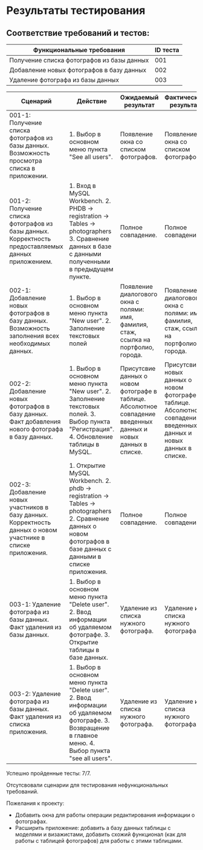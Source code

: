 # Результаты тестирования
## Соответствие требований и тестов:
| Функциональные требования         | ID теста           |
| ------------- |------------------|
| Получение списка фотографов из базы данных | 001 |              
| Добавление новых фотографов в базу данных    | 002 |
| Удаление фотографа из базы данных | 003 |


| Сценарий         | Действие           | Ожидаемый результат         | Фактический результат           | Оценка         |
| ---------------- |------------------- | ----------------------------|---------------------------------|----------------|
| 001-1: Получение списка фотографов из базы данных. Возможность просмотра списка в приложении. | 1. Выбор в основном меню пункта "See all users".  | Появление окна со списком фотографов. | Появление окна со списком фотографов  | Сценарий выполнен |
| 001-2: Получение списка фотографов из базы данных. Корректность предоставляемых данных приложением. | 1. Вход в  MySQL Workbench. 2. PHDB -> registration -> Tables -> photographers  3. Сравнение данных в базе с данными полученными в предыдущем пункте. | Полное совпадение. | Полное совпадение. | Сценарий выполнен |
| 002-1: Добавление новых фотографов в базу данных.  Возможность заполнения всех необходимых данных. | 1. Выбор в основном меню пункта "New user". 2. Заполнение текстовых полей| Появление диалогового окна с полями: имя, фамилия, стаж, ссылка на портфолио, города. | Появление диалогового окна с полями: имя, фамилия, стаж, ссылка на портфолио, города. | Сценарий выполнен |
| 002-2: Добавление новых фотографов в базу данных. Факт добавления нового фотографа в базу данных. | 1. Выбор в основном меню пункта "New user". 2. Заполнение текстовых полей. 3. Выбор пункта "Регистрация". 4. Обновление таблицы в MySQL.| Присутсвие данных о новом фотографе в таблице. Абсолютное совпадение введенных данных и новых данных в списке. | Присутсвие новых данных о новом фотографе в таблице. Абсолютное совпадение введенных данных и новых данных в списке. | Сценарий выполнен |
| 002-3: Добавление новых участников в базу данных. Корректность данных о новом участнике в списке приложения. | 1. Открытие  MySQL Workbench. 2. phdb -> registration -> Tables -> photographers 2. Сравнение данных о новом фотографов в базе данных с данными в списке приложения. | Полное совпадение. | Полное совпадение. | Сценарий выполнен |
| 003-1: Удаление фотографа из базы данных. Факт удаления из базы данных. | 1. Выбор в основном меню пункта "Delete user". 2. Ввод информации об удаляемом фотографе. 3. Открытие таблицы в базе данных. |  Удаление из списка нужного фотографа. | Удаление из списка нужного фотографа. | Сценарий выполнен |
| 003-2: Удаление фотографа из базы данных. Факт удаления из списка приложения. | 1. Выбор в основном меню пункта "Delete user". 2. Ввод информации об удаляемом фотографе. 3. Возвращение в главное меню. 4. Выбор пункта "see all users". |  Удаление из списка нужного фотографа. | Удаление из списка нужного фотографа. | Сценарий выполнен |


Успешно пройденные тесты: 7/7.

Отсутсвовали сценарии для тестирования нефункциональных требований.

Пожелания к проекту: 
- Добавить окна для работы операции редактирования информации о фотографах. 
- Расширить приложение: добавить а базу данных таблицы с моделями и визажистами, добавить схожий функционал (как для работы с таблицей фотографов) для работы с этими таблицами.
